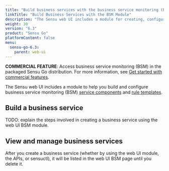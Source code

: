 ```yaml
---
title: "Build business services with the business service monitoring (BSM) module"
linkTitle: "Build Business Services with the BSM Module"
description: "The Sensu web UI includes a module for creating, configuring, editing, and deleting business service monitoring (BSM) service components and rule templates. Read this page to learn how to use the Sensu web UI BSM module."
weight: 30
version: "6.3"
product: "Sensu Go"
platformContent: false
menu:
  sensu-go-6.3:
    parent: web-ui
---
```


**COMMERCIAL FEATURE**: Access business service monitoring (BSM) in the packaged Sensu Go distribution.
For more information, see [Get started with commercial features][3].

The Sensu web UI includes a module to help you build and configure business service monitoring (BSM) [service components][1] and [rule templates][2].

## Build a business service

TODO: explain the steps involved in creating a business service using the web UI BSM module.

## View and manage business services

After you create a business service (whether by using the web UI module, the APIs, or sensuctl), it will be listed in the web UI BSM page until you delete it.


[1]: ../../observability-pipeline/observe-schedule/service-components/
[2]: ../../observability-pipeline/observe-schedule/rule-templates/
[3]: ../../commercial/
